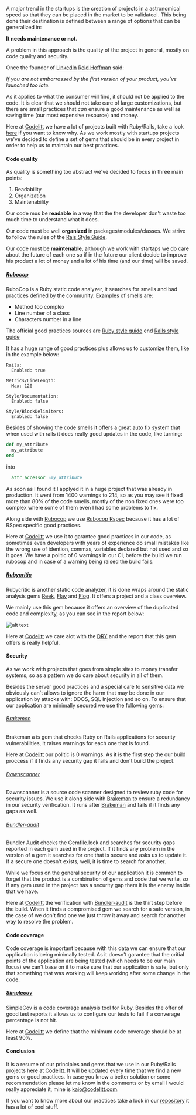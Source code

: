 A major trend in the startups is the creation of projects in a astronomical speed so that they can be placed in the market to be validated . This being done their destination is defined between a range of options that can be generalized in:

**It needs maintenance or not.**

A problem in this approach is the quality of the project in general, mostly on code quality and security.

Once the founder of [LinkedIn](www.linkedin.com) [Reid Hoffman](https://www.linkedin.com/in/reidhoffman) said:

*If you are not embarrassed by the first version of your product, you’ve launched too late.*

As it applies to what the consumer will find, it should not be applied to the code. It is clear that we should not take care of large customizations, but there are small practices that *can* ensure a good maintenance as well as saving time (our most expensive resource) and money.

Here at [Codelitt](codelitt.com) we have a lot of projects built with Ruby/Rails, take a look [here](https://www.quora.com/Why-do-so-many-startups-use-Ruby-on-Rails) if you want to know why. As we work mostly with startups projects we've decided to define a set of gems that should be in every project in order to help us to maintain our best practices.

#### Code quality

As quality is something too abstract we've decided to focus in three main points:

  1. Readability
  2. Organization
  3. Maintenability

Our code mus be **readable** in a way that the the developer don't waste too much time to understand what it does.

Our code must be well **organized** in packages/modules/classes. We strive to follow the rules of the [Rais Style Guide](http://guides.rubyonrails.org/index.html).

Our code must be **maintenable**, although we work with startaps we do care about the future of each one so if in the future our client decide to improve his product a lot of money and a lot of his time  (and our time) will be saved.

##### [Rubocop](https://github.com/bbatsov/rubocop)

RuboCop is a Ruby static code analyzer, it searches for smells and bad practices defined by the community.
Examples of smells are: 

  * Method too complex
  * Line number of a class
  * Characters number in a line

The official good practices sources are  [Ruby style guide](https://github.com/bbatsov/ruby-style-guide) end [Rails style guide](https://github.com/bbatsov/rails-style-guide)

It has a huge range of good practices plus allows us to customize them, like in the example below:

```
Rails:
  Enabled: true

Metrics/LineLength:
  Max: 120

Style/Documentation:
  Enabled: false

Style/BlockDelimiters:
  Enabled: false
```

Besides of showing the code smells it offers a great auto fix system that when used with rails  it does really good updates in the code, like turning:

```ruby
def my_attribute
  my_attribute
end
```

into

``` ruby
  attr_accessor :my_attribute
```

As soon as I found it I applyed it in a huge project that was already in production. It went from 1400 warnings to 214, so as you may see it fixed more than 80% of the code smells, mostly of the non fixed ones were too complex where some of them even I had some problems to fix.
 
Along side with [Rubocop](https://github.com/bbatsov/rubocop) we use [Rubocop Rspec](https://github.com/nevir/rubocop-rspec)  because it has  a lot of RSpec specific good practices.

Here at [Codelitt](codelitt.com) we use it to garantee good practices in our code,  as sometimes even developers with years of experience do small mistakes like the wrong use of idention, commas,  variables declared but not used and so it goes.
We have a politic of 0 warnings in our CI, before the build we run rubocop and in case of a warning being raised the build fails.

##### [Rubycritic](https://github.com/whitesmith/rubycritic)

Rubycritic is another static code analyzer, it is done wraps around the static analysis gems [Reek](https://github.com/troessner/reek), [Flay](https://github.com/seattlerb/flay) and [Flog](https://github.com/seattlerb/flog). It offers a project and a class overview.

We mainly use this gem because it offers an overview of the duplicated code and complexity, as you can see in the report below:

![alt text](http://www.clipular.com/c/5227312822353920.png?k=xKPmaAjaIBnIg-ZwOJoLbZVlQZ8 "Ruby Critic report example")

Here at [Codelitt](codelitt.com) we care alot with the [DRY](https://en.wikipedia.org/wiki/Don%27t_repeat_yourself) and the report that this gem offers is really helpful.

#### Security

As we work with projects that goes from simple sites to money transfer systems, so as a pattern we do care about security in all of them.

Besides the server good practices and a special care to sensitive data we obviously can't allows to ignore the harm that may be done in our application by attacks with:  DDOS, SQL Injection and so on. To ensure that our application are minimally secured we use the following gems:

###### [Brakeman](https://github.com/presidentbeef/brakeman)

Brakeman a is gem that checks Ruby on Rails applications for security vulnerabilities, it raises warnings for each one that is found.

Here at [Codelitt](codelitt.com) our politic is 0 warnings. As it is the first step the our build proccess if it finds any security gap it fails and don't build the project.

###### [Dawnscanner](https://github.com/thesp0nge/dawnscanner)

Dawnscanner is a source code scanner designed to review ruby code for security issues. We use it along side with [Brakeman](https://github.com/presidentbeef/brakeman) to ensure a redundancy in our security verification. It runs after [Brakeman](https://github.com/presidentbeef/brakeman) and fails if it finds any gaps as well.

###### [Bundler-audit](https://github.com/rubysec/bundler-audit)

Bundler Audit checks the Gemfile.lock and searches for security gaps reported in each gem used in the project. If it finds any problem in the version of a gem it searches for one that is secure and asks us to update it. If a secure one doesn't exists, well, it is time to search for another.

While we focus on the general security of our application it is common to forget that the product is a combination of gems and code that we write, so if any gem used in the project has a security gap them it is the enemy inside that we have.

Here at [Codelitt](codelitt.com) the verification with [Bundler-audit](https://github.com/rubysec/bundler-audit) is the thirt step before the build. When it finds a compromised gem we search for a safe version, in the case of we don't find one we just throw it away and search for another way to resolve the problem.

#### Code coverage

Code coverage is important because with this data we can ensure that our application is being minimally tested. As it doesn't garantee that the critial points of the application are being tested (which needs to be our main focus) we can't base on it to make sure that our application is safe, but only that something that was working will keep working after some change in the code. 

##### [Simplecov](https://github.com/colszowka/simplecov)

SimpleCov is a code coverage analysis tool for Ruby. Besides the offer of good test reports it allows us to configure our tests to fail if a converage percentage is not hit.

Here at [Codelitt](codelitt.com) we define that the minimum code coverage should be at least 90%.

#### Conclusion

It is a resume of our principles and gems that we use in our Ruby/Rails projects here at [Codelitt](codelitt.com). It will be updated every time that we find a new gems or good practices. In case you know a better solution or some recommendation please let me know in the comments or by email I would really appreciate it, mine is kaio@codelitt.com.

If you want to know more about our practices take a look in our [repository](https://github.com/codelittinc/incubator-resources) it has a lot of cool stuff.
